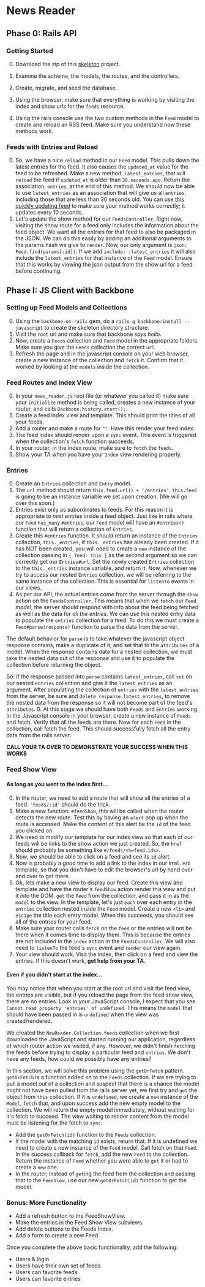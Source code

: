 # News Reader


## Phase 0: Rails API

### Getting Started

0. Download the zip of this [skeleton][rss-skeleton] project.
0. Examine the schema, the models, the routes, and the controllers.
0. Create, migrate, and seed the database.
0. Using the browser, make sure that everything is working by visiting the index
and show urls for the `feeds` resource.

0. Using the rails console use the two custom methods in the `Feed` model to
create and reload an RSS feed. Make sure you understand how these methods work.

[rss-skeleton]: https://github.com/appacademy/news-reader

### Feeds with Entries and Reload

0. So, we have a nice `reload` method in our `Feed` model. This pulls down the
latest entries for the feed. It also causes the `updated_at` value for the feed
to be refreshed. Make a new method, `latest_entries`, that will `reload` the
feed if `updated_at` is older than `30.seconds.ago`. Return the association,
`entries`, at the end of this method. We should now be able to use
`latest_entries` as an association that will give us all `entries`, including those that
are less than 30 seconds old. You can use [this quickly updating feed][quickfeed]
to make sure your method works correctly; it updates every 10 seconds.
0. Let's update the show method for our `FeedsController`. Right now,
visiting the show route for a feed only includes the information about the feed
object. We want all the entries for that feed to also be packaged in the JSON. We can do this
easily by adding an additional arguments to the params hash we give to `render`.
Now, our only argument is `json: Feed.find(params[:id])`. If we add
`include: :latest_entries` it will also include the `latest_entries` for that
instance of the `Feed` model. Ensure that this works by viewing the json output
from the show url for a feed before continuing.

[quickfeed]: http://lorem-rss.herokuapp.com/feed?unit=second&interval=10


## Phase I: JS Client with Backbone

### Setting up Feed Models and Collections

0. Using the `backbone-on-rails` gem, do a `rails g backbone:install --javascript`
to create the skeleton directory structure.
0. Visit the `root` url and make sure that backbone *says hello*.
0. Now, create a `Feeds` collection and `Feed` model in the appropriate folders.
Make sure you give the `Feeds` collection the correct `url`.
0. Refresh the page and in the javascript console on your web browser,
create a new instance of the collection and `fetch` it. Confirm that it worked by
looking at the `models` inside the collection.

### Feed Routes and Index View

0. In your `news_reader.js` root file (or whatever you called it) make sure
your `initialize` method is being called, creates a new instance of your router,
and calls `Backbone.history.start();`.
0. Create a feed index view and template. This should print the titles of all your feeds.
0. Add a router and make a route for `""`. Have this render your feed index.
0. The feed index should render upon a `sync` event. This event is triggered
when the collection's `fetch` function succeeds.
0. In your router, in the index route, make sure to `fetch` the `feeds`.
0. Show your TA when you have your `Index` view rendering properly.

### Entries

0. Create an `Entries` collection and `Entry` model.
0. The `url` method should return `this.feed.url() + '/entries'`. `this.feed`
  is going to be an instance variable we set upon creation. (We will go over this soon.)
0. Entries exist only as subordinates to feeds. For this reason it is
  appropriate to *nest* entries inside a feed object. Just like in rails where
  our `Feed` `has_many` `#entries`, our `Feed` model will have an `#entries()`
  function that will return a collection of `Entries`.
0. Create this `#entries` function. It should return an instance of the
 `Entries` collection, `this._entries`, if `this._entries` has already been
  created. If it has NOT been created, you will need to create a `new` instance
  of the collection passing in `{ feed: this }` as the *second* argument so we
  can correctly get our `Entries#url`. Set the newly created `Entries` collection
  to the `this._entries` instance
  variable, and return it. Now, whenever we try to access our nested `Entries`
  collection, we will be referring to the same instance of the collection. This
  is essential for `listenTo` events in our views.
0. As per our API, the actual entries come from the server through the `show`
  action on the `FeedsController`. This means that when we `fetch` our `Feed`
  *model*, the server should respond with info about the feed being fetched as
  well as the data for *all the entries*. We can use this nested entry data
  to populate the `entries` collection for a feed. To do this we must create
  a `Feed#parse(response)` function to parse the data from the server.

  The default behavior for `parse` is to take whatever the javascript object
  response contains, make a duplicate of it, and set that to the `attributes` of a
  model. When the response contains data for a nested collection, we must take
  the nested data out of the response and use it to populate the collection before
  returning the object.

  So: if the response passed into `parse` contains `latest_entries`,
  call `set` on our nested `entries` collection and give it the
  `latest_entries` as an argument. After populating the collection of
  `entries` with the `latest_entries` from the server, be sure and
  `delete response.latest_entries`, to remove the nested data from the
  response so it will not become part of the feed's `attributes`.
0. At this stage we should have both `Feeds` and `Entries` working. In the
  Javascript console in your browser, create a new instance of `Feeds` and fetch.
  Verify that all the feeds are there. Now for each `Feed` in the collection,
  call fetch the feed. This should successfully fetch all the entry data
  from the rails server.

**CALL YOUR TA OVER TO DEMONSTRATE YOUR SUCCESS WHEN THIS WORKS**

### Feed Show View
#### As long as you went to the index first...

0. In the router, we need to add a route that will show all the entries of a feed.
  `'feeds/:id'` should do the trick.
0. Make a new function: `#feedShow`, this will be called when the router detects
  the new route. Test this by having an `alert` pop up when the route is accessed.
  Make the content of this alert be the `id` of the feed you clicked on.
0. We need to modify our template for our index view so that each of our feeds
  will be links to the show action we just created. So, the `href` should probably
  be something like `#/feeds/<%=feed.id%>`.
0. Now, we should be able to click on a feed and see its `id` alert.
0. Now is probably a good time to add a link to the index in our `html.erb` template,
  so that you don't have to edit the browser's url by hand over and over to get there.
0. Ok, lets make a new view to display our feed. Create
  this view and template and have the router's `feedShow` action render this view
  and put it into the DOM. `get` the `Feed` from the collection, and pass it in
  as the `model` to the view. In the template, let's just `each` over each entry in
  the `entries` collection nested inside the `Feed` model. Create a new `<li>`
  and `escape` the title each entry model. When this succeeds, you should see
  all of the entries for your feed.
0. Make sure your router calls `fetch` on the `feed` or the entries will not be there
  when it comes time to display them. This is because the entries are not included
  in the `index` action in the `FeedsController`. We will also need to `listenTo`
  the feed's `sync` event and `render` our view again.
0. Your view should work. Visit the index, then click on a feed and view the
  entries. If this doesn't work, **get help from your TA**.

#### Even if you didn't start at the index...

  You may notice that when you start at the root url and visit the feed view,
  the entries are visible, but if you reload the page from the feed show view,
  there are no entries. Look in your JavaScript console, I expect that you see
  `Cannot read property 'entries' of undefined`. This means the `model` that
  should have been passed in is `undefined` when the view was created/rendered.

  We created the `NewReader.Collection.feeds` collection when we first
  downloaded the JavaScript and started running our application, regardless
  of which router action we visited, if any. However, we didn't finish `fetch`ing
  the feeds before trying to display a particular feed  and `entries`. We don't
  have any feeds, how could we possibly have any entries?

  In this section, we will solve this problem using the `getOrFetch` pattern.
  `getOrFetch` is a function added on to the `Feeds` collection.
  If we are trying to pull a model out of a collection and suspect that there is
  a chance the model might not have been pulled from the rails server yet, we
  first try and `get` the object from `this` collection. If it is `undefined`,
  we create a `new` instance of the `Model`, `fetch` that, and upon success add
  the new empty model to the collection. We will return the empty model
  immediately, without waiting for it's fetch to succeed. The view waiting to
  render content from the model must be listening for the fetch to `sync`.

  * Add the `getOrFetch(id)` function to the `Feeds` collection.
  * If the model with the matching `id` exists, return that. If it is undefined
  we need to create a new instance of the `Feed` model. Call fetch on that `Feed`.
  In the success callback for `fetch`, add the new `Feed` to the collection.
  Return the instance of `Feed` whether you were able to `get` it or had to create
  a `new` one.
  * In the router, instead of `get`ing the feed from the collection and passing
  that to the `FeedView`, use our new `getOrFetch(id)` function to get the model.

### Bonus: More Functionality
  * Add a refresh button to the FeedShowView.
  * Make the entries in the Feed Show View subviews.
  * Add delete buttons to the Feeds Index.
  * Add a form to create a new Feed.

Once you complete the above basic functionality, add the following:

* Users & login
* Users have their own set of feeds
* Users can favorite feeds
* Users can favorite entries
